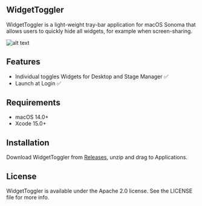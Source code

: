 ## WidgetToggler

WidgetToggler is a light-weight tray-bar application for macOS Sonoma that allows users to quickly hide all widgets, for example when screen-sharing.

![alt text](https://raw.githubusercontent.com/sieren/widgettoggler/master/media/widgets_demo.gif "WidgetToggler" )

## Features
- Individual toggles Widgets for Desktop and Stage Manager ✅
- Launch at Login ✅

## Requirements

 - macOS 14.0+
 - Xcode 15.0+

## Installation

Download WidgetToggler from [Releases](https://github.com/sieren/widgettoggler/releases), unzip and drag to Applications.

## License

WidgetToggler is available under the Apache 2.0 license. See the LICENSE file for more info.

 